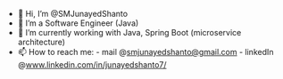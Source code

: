 - 👋 Hi, I’m @SMJunayedShanto
- 👀 I’m a Software Engineer (Java)
- 🌱 I’m currently working with Java, Spring Boot (microservice architecture)
- 📫 How to reach me:
      - mail @smjunayedshanto@gmail.com
      - linkedIn @www.linkedin.com/in/junayedshanto7/

<!---
SMJunayedShanto/SMJunayedShanto is a ✨ special ✨ repository because its `README.md` (this file) appears on your GitHub profile.
You can click the Preview link to take a look at your changes.
--->
